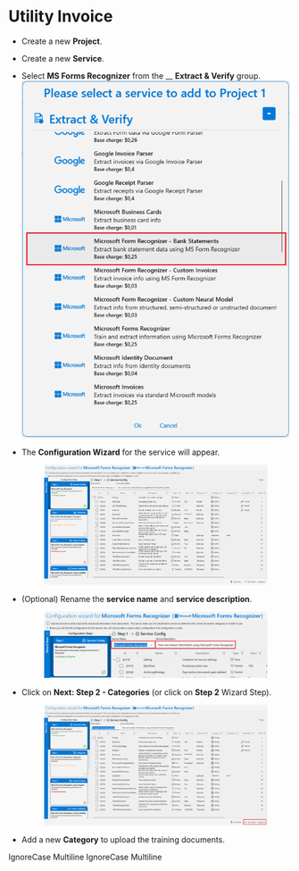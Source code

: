 # Utility Invoice

* Create a new **Project**.
* Create a new **Service**.
* Select **MS Forms Recognizer** from the \_\_ **Extract & Verify** group.![](../../assets/image%20%2874%29%20%282%29.png)
*   The **Configuration Wizard** for the service will appear.

    <figure><img src="../../assets/image%20%2859%29%20%282%29.png" alt=""><figcaption></figcaption></figure>
*   (Optional) Rename the **service name** and **service description**.

    <figure><img src="../../assets/image%20%2891%29%20%281%29.png" alt=""><figcaption></figcaption></figure>
*   Click on **Next: Step 2 - Categories** (or click on **Step 2** Wizard Step).

    <figure><img src="../../assets/image%20%2869%29%20%281%29.png" alt=""><figcaption></figcaption></figure>
* Add a new **Category** to upload the training documents.

 IgnoreCase Multiline IgnoreCase Multiline

